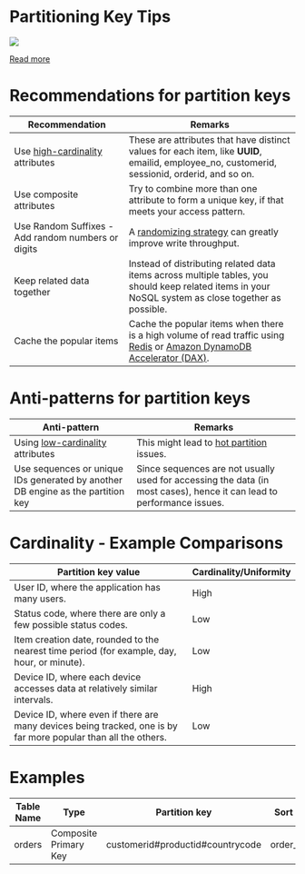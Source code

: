 # Partitioning Key Tips

![](https://d2908q01vomqb2.cloudfront.net/887309d048beef83ad3eabf2a79a64a389ab1c9f/2018/09/10/dynamodb-partition-key-1.gif)

[Read more](https://aws.amazon.com/blogs/database/choosing-the-right-dynamodb-partition-key/)

# Recommendations for partition keys

| Recommendation                                     | Remarks                                                                                                                                                                                                                                        |
|----------------------------------------------------|------------------------------------------------------------------------------------------------------------------------------------------------------------------------------------------------------------------------------------------------|
| Use [high-cardinality](Cardinality.md) attributes  | These are attributes that have distinct values for each item, like **UUID**, emailid, employee_no, customerid, sessionid, orderid, and so on.                                                                                                  |
| Use composite attributes                           | Try to combine more than one attribute to form a unique key, if that meets your access pattern.                                                                                                                                                |
| Use Random Suffixes - Add random numbers or digits | A [randomizing strategy](RandomizingStrategy.md) can greatly improve write throughput.                                                                                                                                                         |
| Keep related data together                         | Instead of distributing related data items across multiple tables, you should keep related items in your NoSQL system as close together as possible.                                                                                           |
| Cache the popular items                            | Cache the popular items when there is a high volume of read traffic using [Redis](../../8_InMemory-Databases/Redis/Readme.md) or [Amazon DynamoDB Accelerator (DAX)](../../../2_AWSServices/6_DatabaseServices/AmazonDynamoDB/DAX.md). |

# Anti-patterns for partition keys

| Anti-pattern                                                                    | Remarks                                                                                                               |
|---------------------------------------------------------------------------------|-----------------------------------------------------------------------------------------------------------------------|
| Using [low-cardinality](Cardinality.md) attributes                              | This might lead to [hot partition](HotPartition.md) issues.                                                           |
| Use sequences or unique IDs generated by another DB engine as the partition key | Since sequences are not usually used for accessing the data (in most cases), hence it can lead to performance issues. |

# Cardinality - Example Comparisons

| Partition key value                                                                                            | Cardinality/Uniformity |
|----------------------------------------------------------------------------------------------------------------|------------------------|
| User ID, where the application has many users.                                                                 | High                   |
| Status code, where there are only a few possible status codes.                                                 | Low                    |
| Item creation date, rounded to the nearest time period (for example, day, hour, or minute).                    | Low                    |
| Device ID, where each device accesses data at relatively similar intervals.                                    | High                   |
| Device ID, where even if there are many devices being tracked, one is by far more popular than all the others. | Low                    |

# Examples

| Table Name | Type                  | Partition key                    | Sort Key   |
|------------|-----------------------|----------------------------------|------------|
| orders     | Composite Primary Key | customerid#productid#countrycode | order_date |

